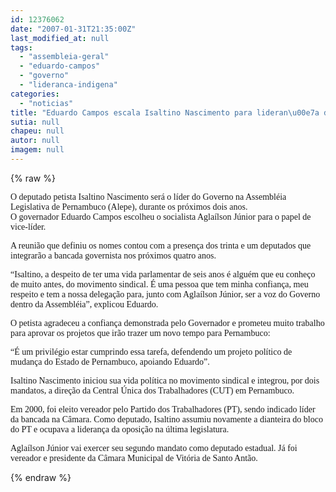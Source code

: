 ```yaml
---
id: 12376062
date: "2007-01-31T21:35:00Z"
last_modified_at: null
tags:
  - "assembleia-geral"
  - "eduardo-campos"
  - "governo"
  - "lideranca-indigena"
categories:
  - "noticias"
title: "Eduardo Campos escala Isaltino Nascimento para lideran\u00e7a do governo na Assembl\u00e9ia"
sutia: null
chapeu: null
autor: null
imagem: null
---
```

{% raw %}
<p><P><FONT face=Verdana>O deputado petista Isaltino Nascimento será o líder do Governo na Assembléia Legislativa de Pernambuco (Alepe), durante os próximos dois anos. <BR>O governador Eduardo Campos escolheu o socialista Aglaílson Júnior para o papel de vice-líder. </FONT></P></p>
<p><P><FONT face=Verdana>A reunião que definiu os nomes contou com a presença dos trinta e um deputados que integrarão a bancada governista nos próximos quatro anos. </FONT></P></p>
<p><P><FONT face=Verdana>“Isaltino, a despeito de ter uma vida parlamentar de seis anos é alguém que eu conheço de muito antes, do movimento sindical. É uma pessoa que tem minha confiança, meu respeito e tem a nossa delegação para, junto com Aglaílson Júnior, ser a voz do Governo dentro da Assembléia”, explicou Eduardo.</FONT></P></p>
<p><P><FONT face=Verdana>O petista agradeceu a confiança demonstrada pelo Governador e prometeu muito trabalho para aprovar os projetos que irão trazer um novo tempo para Pernambuco: </FONT></P></p>
<p><P><FONT face=Verdana>“É um privilégio estar cumprindo essa tarefa, defendendo um projeto político de mudança do Estado de Pernambuco, apoiando Eduardo”. </FONT></P></p>
<p><P><FONT face=Verdana>Isaltino Nascimento iniciou sua vida política no movimento sindical e integrou, por dois mandatos, a direção da Central Única dos Trabalhadores (CUT) em Pernambuco. </FONT></P></p>
<p><P><FONT face=Verdana>Em 2000, foi eleito vereador pelo Partido dos Trabalhadores (PT), sendo indicado líder da bancada na Câmara. Como deputado, Isaltino assumiu novamente a dianteira do bloco do PT e ocupava a liderança da oposição na última legislatura. </FONT></P></p>
<p><P><FONT face=Verdana>Aglaílson Júnior vai exercer seu segundo mandato como deputado estadual. Já foi vereador e presidente da Câmara Municipal de Vitória de Santo Antão.</FONT></P> </p>
{% endraw %}